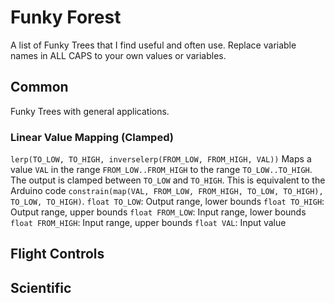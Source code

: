 # Funky Forest

A list of Funky Trees that I find useful and often use. Replace variable names in ALL CAPS to your own values or variables.

## Common

Funky Trees with general applications.

### Linear Value Mapping (Clamped)

`lerp(TO_LOW, TO_HIGH, inverselerp(FROM_LOW, FROM_HIGH, VAL))`
Maps a value `VAL` in the range `FROM_LOW..FROM_HIGH` to the range `TO_LOW..TO_HIGH`. The output is clamped between `TO_LOW` and `TO_HIGH`. This is equivalent to the Arduino code `constrain(map(VAL, FROM_LOW, FROM_HIGH, TO_LOW, TO_HIGH), TO_LOW, TO_HIGH)`.
`float TO_LOW`: Output range, lower bounds
`float TO_HIGH`: Output range, upper bounds
`float FROM_LOW`: Input range, lower bounds
`float FROM_HIGH`: Input range, upper bounds
`float VAL`: Input value

## Flight Controls

## Scientific
